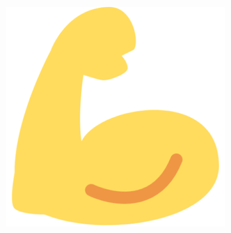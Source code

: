 <p align="center"> 
<img src="https://github.com/urban-eriksson/isabelle/blob/main/images/android-chrome-512x512.png">
</p>

